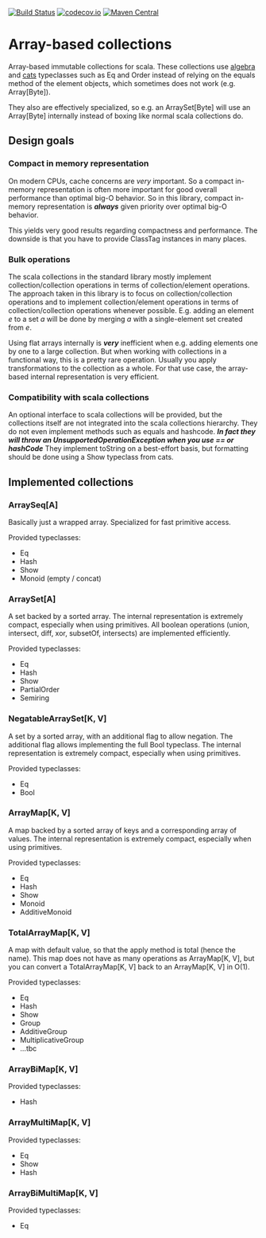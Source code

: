 [![Build Status](https://travis-ci.org/rklaehn/abc.png)](https://travis-ci.org/rklaehn/abc)
[![codecov.io](http://codecov.io/github/rklaehn/abc/coverage.svg?branch=master)](http://codecov.io/github/rklaehn/abc?branch=master)
[![Maven Central](https://maven-badges.herokuapp.com/maven-central/com.rklaehn/abc_2.11/badge.svg)](https://maven-badges.herokuapp.com/maven-central/com.rklaehn/abc_2.11)

# Array-based collections

Array-based immutable collections for scala. These collections use [algebra](https://github.com/non/algebra) and [cats](https://github.com/non/cats) typeclasses such as Eq and Order instead of relying on the equals method of the element objects, which sometimes does not work (e.g. Array[Byte]).

They also are effectively specialized, so e.g. an ArraySet[Byte] will use an Array[Byte] internally instead of boxing like normal scala collections do.

## Design goals

### Compact in memory representation

On modern CPUs, cache concerns are *very* important. So a compact in-memory representation is often more 
important for good overall performance than optimal big-O behavior. So in this library, compact in-memory representation
is ***always*** given priority over optimal big-O behavior.

This yields very good results regarding compactness and performance. The downside is that you have to provide ClassTag instances in many places.

### Bulk operations

The scala collections in the standard library mostly implement collection/collection operations in terms of
collection/element operations. The approach taken in this library is to focus on collection/collection
operations and to implement collection/element operations in terms of collection/collection operations
whenever possible. E.g. adding an element *e* to a set *a* will be done by merging *a* with a
single-element set created from *e*.

Using flat arrays internally is ***very*** inefficient when e.g. adding elements one by one to a large collection. But when working with collections in a functional way, this is a pretty rare operation. Usually you apply transformations to the collection as a whole. For that use case, the array-based internal representation is very efficient.

### Compatibility with scala collections

An optional interface to scala collections will be provided, but the collections itself are not integrated
into the scala collections hierarchy. They do not even implement methods such as equals and hashcode. ***In fact they will throw an UnsupportedOperationException when you use == or hashCode***
They implement toString on a best-effort basis, but formatting should be done using a Show typeclass from cats.

## Implemented collections

### ArraySeq[A]

Basically just a wrapped array. Specialized for fast primitive access.

Provided typeclasses:

- Eq
- Hash
- Show
- Monoid (empty / concat)

### ArraySet[A]

A set backed by a sorted array. The internal representation is extremely compact, especially when using primitives. All boolean operations (union, intersect, diff, xor, subsetOf, intersects) are implemented efficiently.

Provided typeclasses:

- Eq
- Hash
- Show
- PartialOrder
- Semiring

### NegatableArraySet[K, V]

A set by a sorted array, with an additional flag to allow negation. The additional flag allows implementing the full Bool typeclass. The internal representation is extremely compact, especially when using primitives.

Provided typeclasses:

- Eq
- Bool

### ArrayMap[K, V]

A map backed by a sorted array of keys and a corresponding array of values. The internal representation is extremely compact, especially when using primitives. 

Provided typeclasses:

- Eq
- Hash
- Show
- Monoid
- AdditiveMonoid

### TotalArrayMap[K, V]

A map with default value, so that the apply method is total (hence the name). This map does not have as many operations as ArrayMap[K, V], but you can convert a TotalArrayMap[K, V] back to an ArrayMap[K, V] in O(1).

Provided typeclasses:

- Eq
- Hash
- Show
- Group
- AdditiveGroup
- MultiplicativeGroup
- ...tbc

### ArrayBiMap[K, V]

Provided typeclasses:

- Hash

### ArrayMultiMap[K, V]

Provided typeclasses:

- Eq
- Show
- Hash

### ArrayBiMultiMap[K, V]

Provided typeclasses:

- Eq
